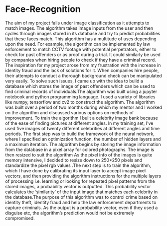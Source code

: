 # Face-Recognition
The aim of my project falls under image classification as it attempts to match images. The algorithm takes image inputs from the user and then cycles through images stored in its database and try to predict probabilities that these faces match. This algorithm has a multitude of uses depending upon the need. For example, the algorithm can be implemented by law enforcement to match CCTV footage with potential perpetrators, either to check for past offenders or as proof during a trial. It could similarly be used by companies when hiring people to check if they have a criminal record.   The inspiration for my project arose from my frustration with the increase in identity fraud and the lack of solutions for it. When companies hire people, their attempts to conduct a thorough background check can be manipulated very easily. To solve such issues, I came up with the idea to build a database which stores the image of past offenders which can be used to find criminal records of individuals.The algorithm was built using a jupyter notebook and python programming language. I used a variety of libraries like numpy, tensorflow and cv2 to construct the algorithm. The algorithm was built over a period of two months during which my mentor and I worked on the algorithm and discussed various options on methods of improvement. To train the algorithm I built a celebrity image bank because of the ease of finding pictures at different angles. In my training set, I’ve used five images of twenty different celebrities at different angles and time periods. The first step was to build the framework of the neural network, where I specified an optimization function, the number of hidden layers and a maximum iteration. The algorithm begins by storing the image information from the database in a pixel array for colored photographs. The image is then resized to suit the algorithm As the pixel info of the images is quite memory intensive, I decided to resize down to 250*250 pixels and standardize the pixel rgb values .The next step is to train the algorithm, which I have done by calibrating its input layer to accept image pixel vectors, and then providing the algorithm instructions for the multiple layers of processing i.e. learning or looking for repeated pixel patterns from the stored images, a probability vector is outputted. This probability vector calculates the ‘similarity’ of the input image that matches each celebrity in the database.The purpose of this algorithm was to control crime based on identity theft, identity fraud and help the law enforcement departments to capture criminals. As the output is a probability vector, even if they used a disguise etc, the algorithm’s prediction would not be extremely compromised.

